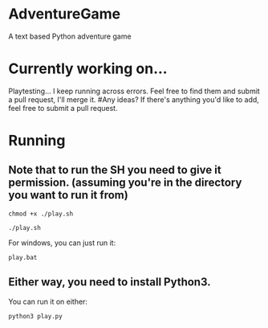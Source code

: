 # AdventureGame
A text based Python adventure game
# Currently working on...
Playtesting... I keep running across errors.  Feel free to find them and submit a pull request, I'll merge it.
#Any ideas?
If there's anything you'd like to add, feel free to submit a pull request.
# Running
## Note that to run the SH you need to give it permission. (assuming you're in the directory you want to run it from)
```
chmod +x ./play.sh

./play.sh
```
For windows, you can just run it:
```
play.bat
```
## Either way, you need to install Python3.
You can run it on either:
```
python3 play.py
```
